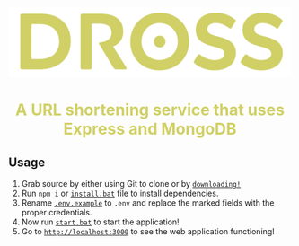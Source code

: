 ![](public/big-logo.png)

<h1 align="center" style="color:#d0d066">A URL shortening service that uses Express and MongoDB</h1>

## Usage
1. Grab source by either using Git to clone or by [`downloading!`](https://github.com/sujalgoel/dross/archive/master.zip)
2. Run `npm i` or [`install.bat`](https://github.com/sujalgoel/dross/blob/master/install.bat) file to install dependencies.
3. Rename [`.env.example`](https://github.com/sujalgoel/dross/blob/master/.env.example) to `.env` and replace the marked fields with the proper credentials.
4. Now run [`start.bat`](https://github.com/sujalgoel/dross/blob/master/start.bat) to start the application!
5. Go to [`http://localhost:3000`](http://localhost:3000) to see the web application functioning!